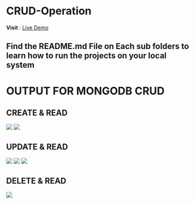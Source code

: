 # CRUD-Operation

 **Visit** : [Live Demo](https://nodejsmongodb-crud.herokuapp.com/)

## Find the README.md File on Each sub folders to learn how to run the projects on your local system


# OUTPUT FOR MONGODB CRUD

## CREATE & READ

<img src="https://user-images.githubusercontent.com/60843507/126192208-e42f041b-b43a-4758-99fa-7c37357f1620.PNG">
<img src="https://user-images.githubusercontent.com/60843507/126192215-f31b38d5-86ef-4b07-b035-09b605714b93.PNG">

## UPDATE & READ

<img src="https://user-images.githubusercontent.com/60843507/126192221-786d9a12-13ee-4abf-a367-7093f13d31c7.PNG">
<img src="https://user-images.githubusercontent.com/60843507/126192226-a91c1d1d-f5e7-42da-835a-5c044da165f8.PNG">
<img src="https://user-images.githubusercontent.com/60843507/126192228-dae4e2be-cd3f-4c56-a746-9a847ec9946e.PNG">

## DELETE & READ
<img src="https://user-images.githubusercontent.com/60843507/126192230-0ec7e7d1-e3a5-4366-bcb8-fa27991d991b.PNG">


